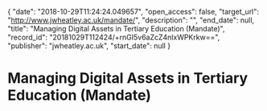 {
  "date": "2018-10-29T11:24:24.049657", 
  "open_access": false, 
  "target_url": "http://www.jwheatley.ac.uk/mandate/", 
  "description": "", 
  "end_date": null, 
  "title": "Managing Digital Assets in Tertiary Education (Mandate)", 
  "record_id": "20181029T112424/+rnGI5v6aZcZ4nlxWPKrkw==", 
  "publisher": "jwheatley.ac.uk", 
  "start_date": null
}

# Managing Digital Assets in Tertiary Education (Mandate)

